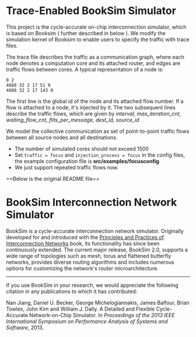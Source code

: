 # Trace-Enabled BookSim Simulator

This project is the cycle-accurate on-chip interconnection simulator, which is based on Booksim ( further described in below ). We modify the simulation kernel of Booksim to enable users to specify the traffic with trace files. 

The trace file describes the traffic as a communication graph, where each node denotes a computation core and its attached router, and edges are traffic flows between cores. A typical representation of a node is: 

```pseudocode
0 2
4608 32 2 17 51 0
4608 32 2 17 143 0
```

The first line is the global id of the node and its attached flow number. If a flow is attached to a node, it's injected by it. The two subsequent lines describe the traffic flows, which are given by *interval, max_iteration_cnt, waiting_flow_cnt, flits_per_message, dest_id, source_id* 

We model the collective communication as set of point-to-point traffic flows between all source nodes and all destinations. 

* The number of simulated cores should not exceed 1500
* Set `traffic = focus` and `injection_process = focus` in the config files, the example configuration file is **src/examples/focusconfig**
* We just support repeated traffic flows now.







==Below is the original README file== 

# BookSim Interconnection Network Simulator

BookSim is a cycle-accurate interconnection network simulator. Originally developed for and introduced with the [Principles and Practices of Interconnection Networks](http://cva.stanford.edu/books/ppin/) book, its functionality has since been continuously extended. The current major release, BookSim 2.0, supports a wide range of topologies such as mesh, torus and flattened butterfly networks, provides diverse routing algorithms and includes numerous options for customizing the network's router microarchitecture.

------

If you use BookSim in your research, we would appreciate the following citation in any publications to which it has contributed:

Nan Jiang, Daniel U. Becker, George Michelogiannakis, James Balfour, Brian Towles, John Kim and William J. Dally. A Detailed and Flexible Cycle-Accurate Network-on-Chip Simulator. In *Proceedings of the 2013 IEEE International Symposium on Performance Analysis of Systems and Software*, 2013.


